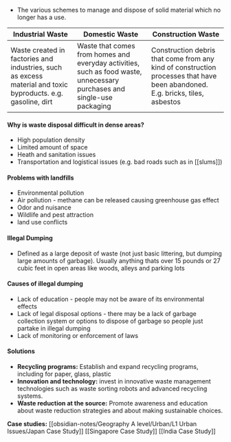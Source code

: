 - The various schemes to manage and dispose of solid material which no longer has a use.

| Industrial Waste                                                                                             | Domestic Waste                                                                                                          | Construction Waste                                                                                                           |
| ------------------------------------------------------------------------------------------------------------ | ----------------------------------------------------------------------------------------------------------------------- | ---------------------------------------------------------------------------------------------------------------------------- |
| Waste created in factories and industries, such as excess material and toxic byproducts. e.g. gasoline, dirt | Waste that comes from homes and everyday activities, such as food waste, unnecessary purchases and single-use packaging | Construction debris that come from any kind of construction processes that have been abandoned. E.g. bricks, tiles, asbestos |

#### Why is waste disposal difficult in dense areas?
- High population density
- Limited amount of space
- Heath and sanitation issues
- Transportation and logistical issues (e.g. bad roads such as in [[slums]])

#### Problems with landfills
- Environmental pollution
- Air pollution - methane can be released causing greenhouse gas effect
- Odor and nuisance
- Wildlife and pest attraction
- land use conflicts
#### Illegal Dumping
- Defined as a large deposit of waste (not just basic littering, but dumping large amounts of garbage). Usually anything thats over 15 pounds or 27 cubic feet in open areas like woods, alleys and parking lots
#### Causes of illegal dumping
- Lack of education - people may not be aware of its environmental effects
- Lack of legal disposal options - there may be a lack of garbage collection system or options to dispose of garbage so people just partake in illegal dumping
- Lack of monitoring or enforcement of laws
#### Solutions
- **Recycling programs:** Establish and expand recycling programs, including for paper, glass, plastic
- **Innovation and technology:** invest in innovative waste management technologies such as waste sorting robots and advanced recycling systems.
- **Waste reduction at the source:** Promote awareness and education about waste reduction strategies and about making sustainable choices.

**Case studies:**
[[obsidian-notes/Geography A level/Urban/L1 Urban Issues/Japan Case Study]]
[[Singapore Case Study]]
[[India Case Study]]
